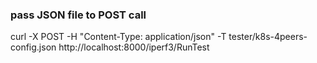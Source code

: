 ### pass JSON file to POST call
curl -X POST -H "Content-Type: application/json" -T tester/k8s-4peers-config.json http://localhost:8000/iperf3/RunTest
